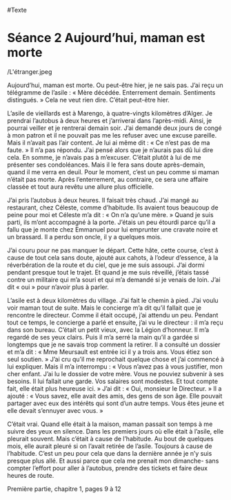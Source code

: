 #Texte

# Séance 2 Aujourd’hui, maman est morte

/L'étranger.jpeg

Aujourd’hui, maman est morte. Ou peut-être hier, je ne sais pas. J’ai reçu un télégramme de l’asile : « Mère décédée. Enterrement demain. Sentiments distingués. » Cela ne veut rien dire. C’était peut-être hier.

L’asile de vieillards est à Marengo, à quatre-vingts kilomètres d’Alger. Je prendrai l’autobus à deux heures et j’arriverai dans l’après-midi. Ainsi, je pourrai veiller et je rentrerai demain soir. J’ai demandé deux jours de congé à mon patron et il ne pouvait pas me les refuser avec une excuse pareille. Mais il n’avait pas l’air content. Je lui ai même dit : « Ce n’est pas de ma faute. » Il n’a pas répondu. J’ai pensé alors que je n’aurais pas dû lui dire cela. En somme, je n’avais pas à m’excuser. C’était plutôt à lui de me présenter ses condoléances. Mais il le fera sans doute après-demain, quand il me verra en deuil. Pour le moment, c’est un peu comme si maman n’était pas morte. Après l’enterrement, au contraire, ce sera une affaire classée et tout aura revêtu une allure plus officielle.

J’ai pris l’autobus à deux heures. Il faisait très chaud. J’ai mangé au restaurant, chez Céleste, comme d’habitude. Ils avaient tous beaucoup de peine pour moi et Céleste m’a dit : « On n’a qu’une mère. » Quand je suis parti, ils m’ont accompagné à la porte. J’étais un peu étourdi parce qu’il a fallu que je monte chez Emmanuel pour lui emprunter une cravate noire et un brassard. Il a perdu son oncle, il y a quelques mois.

J’ai couru pour ne pas manquer le départ. Cette hâte, cette course, c’est à cause de tout cela sans doute, ajouté aux cahots, à l’odeur d’essence, à la réverbération de la route et du ciel, que je me suis assoupi. J’ai dormi pendant presque tout le trajet. Et quand je me suis réveillé, j’étais tassé contre un militaire qui m’a souri et qui m’a demandé si je venais de loin. J’ai dit « oui » pour n’avoir plus à parler.

L’asile est à deux kilomètres du village. J’ai fait le chemin à pied. J’ai voulu voir maman tout de suite. Mais le concierge m’a dit qu’il fallait que je rencontre le directeur. Comme il était occupé, j’ai attendu un peu. Pendant tout ce temps, le concierge a parlé et ensuite, j’ai vu le directeur : il m’a reçu dans son bureau. C’était un petit vieux, avec la Légion d’honneur. Il m’a regardé de ses yeux clairs. Puis il m’a serré la main qu’il a gardée si longtemps que je ne savais trop comment la retirer. Il a consulté un dossier et m’a dit : « Mme Meursault est entrée ici il y a trois ans. Vous étiez son seul soutien. » J’ai cru qu’il me reprochait quelque chose et j’ai commencé à lui expliquer. Mais il m’a interrompu : « Vous n’avez pas à vous justifier, mon cher enfant. J’ai lu le dossier de votre mère. Vous ne pouviez subvenir à ses besoins. Il lui fallait une garde. Vos salaires sont modestes. Et tout compte fait, elle était plus heureuse ici. » J’ai dit : « Oui, monsieur le Directeur. » Il a ajouté : « Vous savez, elle avait des amis, des gens de son âge. Elle pouvait partager avec eux des intérêts qui sont d’un autre temps. Vous êtes jeune et elle devait s’ennuyer avec vous. »

C’était vrai. Quand elle était à la maison, maman passait son temps à me suivre des yeux en silence. Dans les premiers jours où elle était à l’asile, elle pleurait souvent. Mais c’était à cause de l’habitude. Au bout de quelques mois, elle aurait pleuré si on l’avait retirée de l’asile. Toujours à cause de l’habitude. C’est un peu pour cela que dans la dernière année je n’y suis presque plus allé. Et aussi parce que cela me prenait mon dimanche- sans compter l’effort pour aller à l’autobus, prendre des tickets et faire deux heures de route.

Première partie, chapitre 1, pages 9 à 12